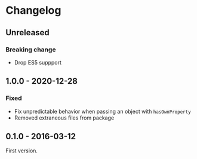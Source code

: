 # Changelog

## Unreleased

### Breaking change

- Drop ES5 suppport

## 1.0.0 - 2020-12-28

### Fixed

- Fix unpredictable behavior when passing an object with `hasOwnProperty`
- Removed extraneous files from package

## 0.1.0 - 2016-03-12

First version.
